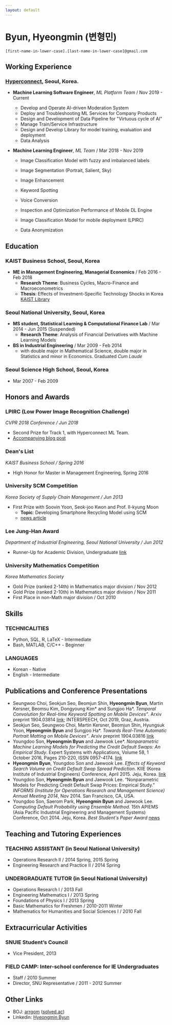 ```yaml
---
layout: default
---
```


# Byun, Hyeongmin (변형민)

`[first-name-in-lower-case].[last-name-in-lower-case]@gmail.com`

## Working Experience

### [Hyperconnect](https://hyperconnect.com/?lang=en), Seoul, Korea.
* **Machine Learning Software Engineer**, *ML Platform Team* / Nov 2019 - Current

  - Develop and Operate AI-driven Moderation System
  - Deploy and Troubleshooting ML Services for Company Products
  - Design and Development of Data Pipeline for "Virtuous cycle of AI"
  - Manage Train/Service Infrastructure
  - Design and Develop Library for model training, evaluation and deployment
  - Data Analysis


* **Machine Learning Engineer**, *ML Team* / Mar 2018 - Nov 2019

  - Image Classification Model with fuzzy and imbalanced labels
  - Image Segmentation (Portrait, Salient, Sky)
  - Image Enhancement
  - Keyword Spotting
  - Voice Conversion

  - Inspection and Optimization Performance of Mobile DL Engine
  - Image Classification Model for mobile deployment (LPIRC)
  - Data Anonymization

## **Education**

### KAIST Business School, Seoul, Korea
* **ME in Management Engineering, Managerial Economics** / Feb 2016 - Feb 2018
  * **Research Theme**: Business Cycles, Macro-Finance and Macroeconometrics
  * **Thesis**: Effects of Investment-Specific Technology Shocks in Korea [KAIST Library](http://library.kaist.ac.kr/search/ctlgSearch/posesn/view.do?bibctrlno=842576&se=t0&ty=B&_csrf=8dd4449c-82ec-4646-ba81-af1ef336b130)

### Seoul National University, Seoul, Korea
* **MS student, Statistical Learning & Computational Finance Lab** / Mar 2014 - Jun 2015 (Suspended)
  * **Research Theme**: Analysis of Financial Derivatives with Machine Learning Models
* **BS in Industrial Engineering** / Mar 2009 - Feb 2014
  * with double major in Mathematical Science, double major in Statistics and minor in Economics. Graduated *Cum Laude*

### Seoul Science High School, Seoul, Korea
* Mar 2007 - Feb 2009

## **Honors and Awards**

### LPIRC (Low Power Image Recognition Challenge)
*CVPR 2018 Conference / Jun 2018*
* Second Prize for Track 1, with Hyperconnect ML Team.
* [Accompanying blog post](https://hyperconnect.github.io/2018/06/26/lpirc-2018.html)

### Dean's List
*KAIST Business School / Spring 2016*
* High Honor for Master in Management Engineering, Spring 2016

### University SCM Competition
*Korea Society of Supply Chain Management / Jun 2013*
* First Prize with Soovin Yoon, Seok-joo Kwon and Prof. Il-kyung Moon
  * **Topic**: Developing Smartphone Recycling Model using SCM
  * [news article](http://eng.snu.ac.kr/node/788)

### Lee Jung-Han Award
*Department of Industrial Engineering, Seoul National University / Jun 2012*
* Runner-Up for Academic Division, Undergraduate [link](http://ie.snu.ac.kr/ko/board/14/2012%EB%85%84-%EC%A0%9C4%ED%9A%8C-%EC%88%98%EC%83%81%EC%9E%90)

### University Mathematics Competition
*Korea Mathematics Society*
* Gold Prize (ranked 2-14th) in Mathematics major division / Nov 2012
* Gold Prize (ranked 2-10th) in Mathematics major division / Nov 2011
* First Place in non-Math major division / Oct 2010

## **Skills**

### **TECHNICALITIES**
* Python, SQL, R, LaTeX - Intermediate
* Bash, MATLAB, C/C++ - Beginner

### **LANGUAGES**
* Korean - Native
* English - Intermediate

## **Publications and Conference Presentations**
* Seungwoo Choi, Seokjun Seo, Beomjun Shin, **Hyeongmin Byun**, Martin Kersner, Beomsu Kim, Dongyoung Kim* and Sungjoo Ha\*. *Temporal Convolution for Real-time Keyword Spotting on Mobile Devices”*. Arxiv preprint 1904.03814 [link](https://arxiv.org/abs/1904.03814); INTERSPEECH, Oct 2019, Graz, Austria.
* Seokjun Seo, Seungwoo Choi, Martin Kersner, Beomjun Shin, Hyungsuk Yoon, **Hyeongmin Byun** and Sungjoo Ha\*. *Towards Real-Time Automatic Portrait Matting on Mobile Devices”*. Arxiv preprint 1904.03816 [link](https://arxiv.org/abs/1904.03816)
* Youngdoo Son, **Hyeongmin Byun** and Jaewook Lee\*. *Nonparametric Machine Learning Models for Predicting the Credit Default Swaps: An Empirical Study*. Expert Systems with Applications, Volume 58, 1 October 2016, Pages 210-220, ISSN 0957-4174. [link](http://dx.doi.org/10.1016/j.eswa.2016.03.049)
* **Hyeongmin Byun**, Youngdoo Son and Jaewook Lee. *Effects of Keyword Search Volume on Credit Default Swap Spread Prediction*. KIIE (Korea Institute of Industrial Engineers) Conference, April 2015. Jeju, Korea. [link](http://riss.kr/search/detail/DetailView.do?p_mat_type=1a0202e37d52c72d&control_no=351022e8f46b6acb7ecd42904f0c5d65)
* Youngdoo Son, **Hyeongmin Byun** and Jaewook Lee. “Nonparametric Models for Predicting Credit Default Swap Prices: Empirical Study.” *INFORMS (Institute for Operations Research and Management Science) Annual Meeting 2014*, Nov 2014. San Francisco, CA, USA.
* Youngdoo Son, Saerom Park, **Hyeongmin Byun** and Jaewook Lee. *Computing Default Probability using Ensemble Method.* 15th APIEMS (Asia Pacific Industrial Engineering and Management Systems) Conference, Oct 2014. Jeju, Korea. *Best Student's Paper Award* [news](http://eng.snu.ac.kr/node/896)

## **Teaching and Tutoring Experiences**

### **TEACHING ASSISTANT** (in Seoul National University)
* Operations Research II / 2014 Spring, 2015 Spring
* Engineering Research and Practice II / 2014 Spring

### **UNDERGRADUATE TUTOR** (in Seoul National University)
* Operations Research I / 2013 Fall
* Engineering Mathematics I / 2013 Spring
* Foundations of Physics I / 2013 Spring
* Basic Mathematics for Freshmen / 2010-2011 Winter
* Mathematics for Humanities and Social Sciences I / 2010 Fall

## **Extracurricular Activities**

### SNUIE Student’s Council
* Vice President, 2013

### FIELD CAMP: Inter-school conference for IE Undergraduates
* Staff / 2010 Summer
* Director, SNU Representative / 2011 - 2012 Summer

## Other Links
* BOJ: [arrgom](https://www.acmicpc.net/user/arrgom) ([solved.ac](https://solved.ac/profile/arrgom))
* Linkedin: [Hyeongmin Byun](https://www.linkedin.com/in/hyeongmin-byun-054281151/)
